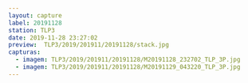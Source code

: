 ```yaml
---
layout: capture
label: 20191128
station: TLP3
date: 2019-11-28 23:27:02
preview:  TLP3/2019/201911/20191128/stack.jpg
capturas:
  - imagem: TLP3/2019/201911/20191128/M20191128_232702_TLP_3P.jpg
  - imagem: TLP3/2019/201911/20191128/M20191129_043220_TLP_3P.jpg
---
```

